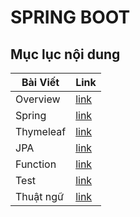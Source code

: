 # SPRING BOOT

## Mục lục nội dung

| Bài Viết  | Link         |
| --------- | ------------ |
| Overview  | [link][day0] |
| Spring    | [link][day1] |
| Thymeleaf | [link][day2] |
| JPA       | [link][day3] |
| Function  | [link][day4] |
| Test      | [link][day5] |
| Thuật ngữ | [link][day6] |

[day0]:Day0.md
[day1]:Day1.md
[day2]:Day2.md
[day3]:Day3.md
[day4]:Day4.md
[day5]:Day5.md
[day6]:Day6.md